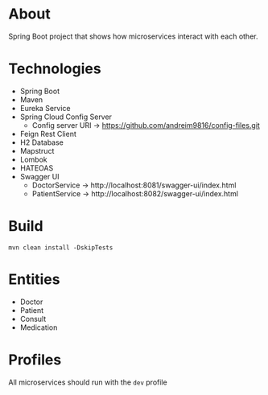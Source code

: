 # About

Spring Boot project that shows how microservices interact with each other.

# Technologies

* Spring Boot
* Maven
* Eureka Service
* Spring Cloud Config Server
    * Config server URI -> https://github.com/andreim9816/config-files.git
* Feign Rest Client
* H2 Database
* Mapstruct
* Lombok
* HATEOAS
* Swagger UI
    * DoctorService -> http://localhost:8081/swagger-ui/index.html
    * PatientService -> http://localhost:8082/swagger-ui/index.html

# Build

```
mvn clean install -DskipTests
```

# Entities

* Doctor
* Patient
* Consult
* Medication

# Profiles

All microservices should run with the `dev` profile